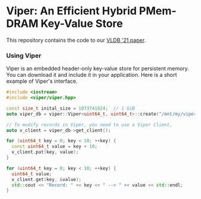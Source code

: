 # Viper: An Efficient Hybrid PMem-DRAM Key-Value Store
This repository contains the code to our [VLDB '21 paper]().

### Using Viper
Viper is an embedded header-only key-value store for persistent memory.
You can download it and include it in your application. 
Here is a short example of Viper's interface. 

```cpp
#include <iostream>
#include <viper/viper.hpp>

const size_t inital_size = 1073741824;  // 1 GiB
auto viper_db = viper::Viper<uint64_t, uint64_t>::create("/mnt/my/viper/dir", inital_size);

// To modify records in Viper, you need to use a Viper Client.
auto v_client = viper_db->get_client();

for (uint64_t key = 0; key < 10; ++key) {
  const uint64_t value = key + 10;
  v_client.put(key, value);
}

for (uint64_t key = 0; key < 10; ++key) {
  uint64_t value;
  v_client.get(key, &value);
  std::cout << "Record: " << key << " --> " << value << std::endl;
}
```

